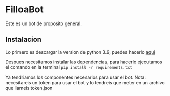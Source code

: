 # FilloaBot
Este es un bot de proposito general.

## Instalacion
Lo primero es descargar la version de python 3.9, puedes hacerlo [aquí](http://www.python.org/downloads/ "aquí")

Despues necesitamos instalar las dependencias, para hacerlo
ejecutamos el comando en la terminal `pip install -r requirements.txt`

Ya tendriamos los componentes necesarios para usar el bot. Nota: necesitareis un token para usar el bot y lo tendreis que meter en un archivo que llameis token.json 
